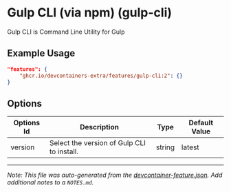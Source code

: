 
# Gulp CLI (via npm) (gulp-cli)

Gulp CLI is Command Line Utility for Gulp

## Example Usage

```json
"features": {
    "ghcr.io/devcontainers-extra/features/gulp-cli:2": {}
}
```

## Options

| Options Id | Description | Type | Default Value |
|-----|-----|-----|-----|
| version | Select the version of Gulp CLI to install. | string | latest |



---

_Note: This file was auto-generated from the [devcontainer-feature.json](devcontainer-feature.json).  Add additional notes to a `NOTES.md`._
